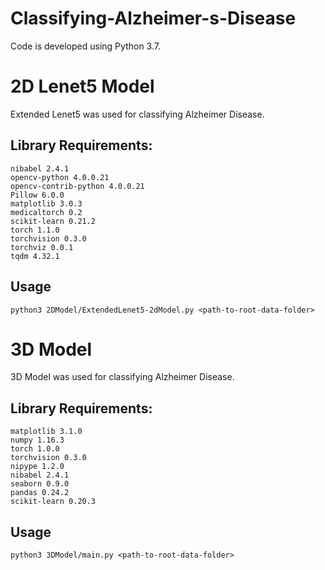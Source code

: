 # Classifying-Alzheimer-s-Disease

Code is developed using Python 3.7.

# 2D Lenet5 Model

Extended Lenet5 was used for classifying Alzheimer Disease.

## Library Requirements:


```
nibabel 2.4.1 
opencv-python 4.0.0.21 
opencv-contrib-python 4.0.0.21 
Pillow 6.0.0 
matplotlib 3.0.3
medicaltorch 0.2 
scikit-learn 0.21.2 
torch 1.1.0 
torchvision 0.3.0 
torchviz 0.0.1 
tqdm 4.32.1
```


## Usage

```
python3 2DModel/ExtendedLenet5-2dModel.py <path-to-root-data-folder>

```

# 3D Model

3D Model was used for classifying Alzheimer Disease.

## Library Requirements:


```
matplotlib 3.1.0
numpy 1.16.3
torch 1.0.0
torchvision 0.3.0
nipype 1.2.0
nibabel 2.4.1
seaborn 0.9.0
pandas 0.24.2
scikit-learn 0.20.3
```


## Usage

```
python3 3DModel/main.py <path-to-root-data-folder>

```

